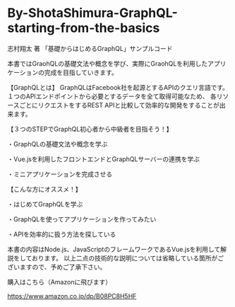 # By-ShotaShimura-GraphQL-starting-from-the-basics
志村翔太 著 「基礎からはじめるGraphQL」サンプルコード

本書ではGraohQLの基礎文法や概念を学び、実際にGraohQLを利用したアプリケーションの完成を目指していきます。

【GraphQLとは】
GraphQLはFacebook社を起源とするAPIのクエリ言語です。
１つのAPIエンドポイントから必要とするデータを全て取得可能なため、
各リソースごとにリクエストをするREST APIと比較して効率的な開発をすることが出来ます。


【３つのSTEPでGraphQL初心者から中級者を目指そう！】

・GraphQLの基礎文法や概念を学ぶ

・Vue.jsを利用したフロントエンドとGraphQLサーバーの連携を学ぶ

・ミニアプリケーションを完成させる

【こんな方にオススメ！】

・はじめてGraphQLを学ぶ

・GraphQLを使ってアプリケーションを作ってみたい

・APIを効率的に扱う方法を探している


本書の内容はNode.js、JavaScriptのフレームワークであるVue.jsを利用して解説をしております。
以上二点の技術的な説明については省略している箇所がございますので、予めご了承下さい。

購入はこちら（Amazonに飛びます）

https://www.amazon.co.jp/dp/B08PC8H5HF
